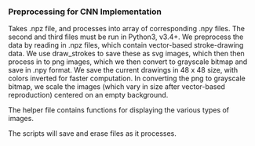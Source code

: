### Preprocessing for CNN Implementation

Takes .npz file, and processes into array of corresponding .npy files. The second and third files must be run in Python3, v3.4+. We preprocess the data by reading in .npz files, which contain vector-based stroke-drawing data. We use draw_strokes to save these as svg images, which then then process in to png images, which we then convert to grayscale bitmap and save in .npy format. We save the current drawings in 48 x 48 size, with colors inverted for faster computation. In converting the png to grayscale bitmap, we scale the images (which vary in size after vector-based reproduction) centered on an empty background.

The helper file contains functions for displaying the various types of images. 

The scripts will save and erase files as it processes.
